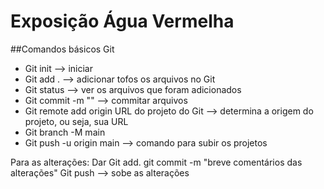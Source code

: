 # Exposição Água Vermelha
##Comandos básicos Git
- Git init --> iniciar
- Git add . --> adicionar tofos os arquivos no Git
- Git status --> ver os arquivos que foram adicionados
- Git commit -m "" --> commitar arquivos
- Git remote add origin URL do projeto do Git --> determina a origem do projeto, ou seja, sua URL
- Git branch -M main
- Git push -u origin main --> comando para subir os projetos

Para as alterações:
Dar Git add.
git commit -m "breve comentários das alterações"
Git push --> sobe as alterações
